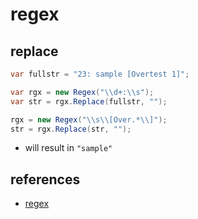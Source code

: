 # regex

## replace

```csharp
var fullstr = "23: sample [Overtest 1]";

var rgx = new Regex("\\d+:\\s");
var str = rgx.Replace(fullstr, "");

rgx = new Regex("\\s\\[Over.*\\]");
str = rgx.Replace(str, "");
```

- will result in `"sample"`

## references

- [regex](https://docs.microsoft.com/en-us/dotnet/standard/base-types/regular-expression-language-quick-reference)
